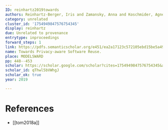 ```yaml
---
ID: reinhartz2019towards
authors: Reinhartz-Berger, Iris and Zamansky, Anna and Koschmider, Agnes
category: unrelated
cluster_id: '1754949847576754345'
display: reinhartz
due: Unrelated to provenance
entrytype: inproceedings
forward_steps: 1
link: https://pdfs.semanticscholar.org/e451/ea2a17123c572105ebd15be5a497fc43832b.pdf
name: Towards Privacy-aware Software Reuse.
place: MODELSWARD
pp: 448--453
scholar: https://scholar.google.com/scholar?cites=1754949847576754345&as_sdt=2005&sciodt=0,5&hl=en
scholar_id: qThwl5bVWhgJ
scholar_ok: true
year: 2019

---
```


# References

- [[tom2018a]]

